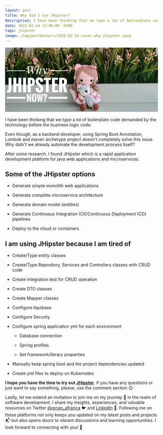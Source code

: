 ```yaml
---
layout: post
title: Why did I use JHipster?
description: I have been thinking that we type a lot of boilerplate code demanded by the technology before the business logic code.
date: 2022-02-24 13:00:00 -0300
tags: jhipster
image: /img/postbanners/2022-02-24-cover-why-jhipster.jpeg
---
```

![cover image](/img/postbanners/2022-02-24-cover-why-jhipster.jpeg)

I have been thinking that we type a lot of boilerplate code demanded by the technology before the business logic code.

Even though, as a backend developer, using Spring Boot Annotation, Lombok and maven archetype project doesn't completely solve this issue. Why didn't we already automate the development process itself?

After some research, I found JHipster which is a rapid application development platform for java web applications and microservices.

## Some of the JHipster options

* Generate simple monolith web applications

* Generate complete microservice architecture

* Generate domain model (entities)

* Generate Continuous Integration (CI)/Continuous Deployment (CD) pipelines

* Deploy to the cloud or containers

## I am using JHipster because I am tired of

* Create/Type entity classes

* Create/Type Repository, Services and Controllers classes with CRUD code

* Create integration test for CRUD operation 

* Create DTO classes

* Create Mapper classes

* Configure liquibase

* Configure Security

* Configure spring application yml for each environment
 
  * Database connection 

  * Spring profiles

  * Set framework/library properties

* Manually keep spring boot and the project dependencies updated

* Create yml files to deploy on Kubernetes

**I hope you have the time to try out [JHipster](https://www.jhipster.tech/)**. If you have any questions or just want to say something, please, use the comment section 😊

Lastly, let me extend an invitation to join me on my journey 🚀 in the realm of software development. I share my insights, experiences, and valuable resources on Twitter [@renan_afranca](https://www.twitter.com/renan_afranca) 🐦 and [LinkedIn](https://www.linkedin.com/in/renan-af) 📎. Following me on these platforms not only keeps you updated on my latest posts and projects 📬 but also opens doors to vibrant discussions and learning opportunities. I look forward to connecting with you! 💼
